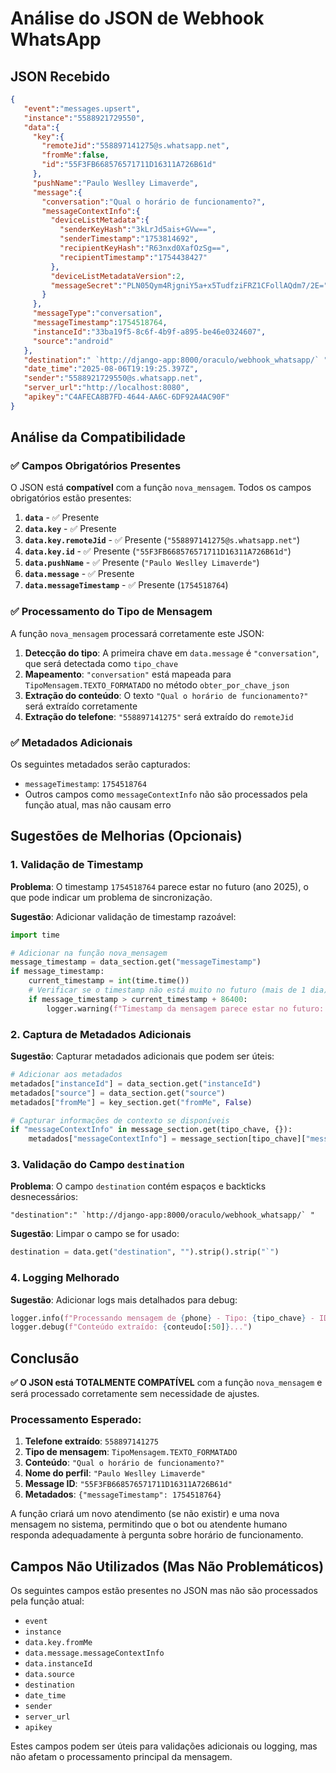 # Análise do JSON de Webhook WhatsApp

## JSON Recebido

```json
{
   "event":"messages.upsert",
   "instance":"5588921729550",
   "data":{
     "key":{
       "remoteJid":"558897141275@s.whatsapp.net",
       "fromMe":false,
       "id":"55F3FB668576571711D16311A726B61d"
     },
     "pushName":"Paulo Weslley Limaverde",
     "message":{
       "conversation":"Qual o horário de funcionamento?",
       "messageContextInfo":{
         "deviceListMetadata":{
           "senderKeyHash":"3kLrJd5ais+GVw==",
           "senderTimestamp":"1753814692",
           "recipientKeyHash":"R63nxd0XafOzSg==",
           "recipientTimestamp":"1754438427"
         },
         "deviceListMetadataVersion":2,
         "messageSecret":"PLN05Qym4RjgniY5a+x5TudfziFRZ1CFollAQdm7/2E="
       }
     },
     "messageType":"conversation",
     "messageTimestamp":1754518764,
     "instanceId":"33ba19f5-8c6f-4b9f-a895-be46e0324607",
     "source":"android"
   },
   "destination":" `http://django-app:8000/oraculo/webhook_whatsapp/` ",
   "date_time":"2025-08-06T19:19:25.397Z",
   "sender":"5588921729550@s.whatsapp.net",
   "server_url":"http://localhost:8080",
   "apikey":"C4AFECA8B7FD-4644-AA6C-6DF92A4AC90F"
}
```

## Análise da Compatibilidade

### ✅ Campos Obrigatórios Presentes

O JSON está **compatível** com a função `nova_mensagem`. Todos os campos obrigatórios estão presentes:

1. **`data`** - ✅ Presente
2. **`data.key`** - ✅ Presente
3. **`data.key.remoteJid`** - ✅ Presente (`"558897141275@s.whatsapp.net"`)
4. **`data.key.id`** - ✅ Presente (`"55F3FB668576571711D16311A726B61d"`)
5. **`data.pushName`** - ✅ Presente (`"Paulo Weslley Limaverde"`)
6. **`data.message`** - ✅ Presente
7. **`data.messageTimestamp`** - ✅ Presente (`1754518764`)

### ✅ Processamento do Tipo de Mensagem

A função `nova_mensagem` processará corretamente este JSON:

1. **Detecção do tipo**: A primeira chave em `data.message` é `"conversation"`, que será detectada como `tipo_chave`
2. **Mapeamento**: `"conversation"` está mapeada para `TipoMensagem.TEXTO_FORMATADO` no método `obter_por_chave_json`
3. **Extração do conteúdo**: O texto `"Qual o horário de funcionamento?"` será extraído corretamente
4. **Extração do telefone**: `"558897141275"` será extraído do `remoteJid`

### ✅ Metadados Adicionais

Os seguintes metadados serão capturados:
- `messageTimestamp`: `1754518764`
- Outros campos como `messageContextInfo` não são processados pela função atual, mas não causam erro

## Sugestões de Melhorias (Opcionais)

### 1. Validação de Timestamp

**Problema**: O timestamp `1754518764` parece estar no futuro (ano 2025), o que pode indicar um problema de sincronização.

**Sugestão**: Adicionar validação de timestamp razoável:

```python
import time

# Adicionar na função nova_mensagem
message_timestamp = data_section.get("messageTimestamp")
if message_timestamp:
    current_timestamp = int(time.time())
    # Verificar se o timestamp não está muito no futuro (mais de 1 dia)
    if message_timestamp > current_timestamp + 86400:
        logger.warning(f"Timestamp da mensagem parece estar no futuro: {message_timestamp}")
```

### 2. Captura de Metadados Adicionais

**Sugestão**: Capturar metadados adicionais que podem ser úteis:

```python
# Adicionar aos metadados
metadados["instanceId"] = data_section.get("instanceId")
metadados["source"] = data_section.get("source")
metadados["fromMe"] = key_section.get("fromMe", False)

# Capturar informações de contexto se disponíveis
if "messageContextInfo" in message_section.get(tipo_chave, {}):
    metadados["messageContextInfo"] = message_section[tipo_chave]["messageContextInfo"]
```

### 3. Validação do Campo `destination`

**Problema**: O campo `destination` contém espaços e backticks desnecessários:
```
"destination":" `http://django-app:8000/oraculo/webhook_whatsapp/` "
```

**Sugestão**: Limpar o campo se for usado:
```python
destination = data.get("destination", "").strip().strip("`")
```

### 4. Logging Melhorado

**Sugestão**: Adicionar logs mais detalhados para debug:

```python
logger.info(f"Processando mensagem de {phone} - Tipo: {tipo_chave} - ID: {message_id}")
logger.debug(f"Conteúdo extraído: {conteudo[:50]}...")
```

## Conclusão

**✅ O JSON está TOTALMENTE COMPATÍVEL** com a função `nova_mensagem` e será processado corretamente sem necessidade de ajustes.

### Processamento Esperado:

1. **Telefone extraído**: `558897141275`
2. **Tipo de mensagem**: `TipoMensagem.TEXTO_FORMATADO`
3. **Conteúdo**: `"Qual o horário de funcionamento?"`
4. **Nome do perfil**: `"Paulo Weslley Limaverde"`
5. **Message ID**: `"55F3FB668576571711D16311A726B61d"`
6. **Metadados**: `{"messageTimestamp": 1754518764}`

A função criará um novo atendimento (se não existir) e uma nova mensagem no sistema, permitindo que o bot ou atendente humano responda adequadamente à pergunta sobre horário de funcionamento.

## Campos Não Utilizados (Mas Não Problemáticos)

Os seguintes campos estão presentes no JSON mas não são processados pela função atual:
- `event`
- `instance`
- `data.key.fromMe`
- `data.message.messageContextInfo`
- `data.instanceId`
- `data.source`
- `destination`
- `date_time`
- `sender`
- `server_url`
- `apikey`

Estes campos podem ser úteis para validações adicionais ou logging, mas não afetam o processamento principal da mensagem.